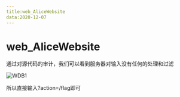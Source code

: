 ```yaml
---
title:web_AliceWebsite
data:2020-12-07
---
```


# web_AliceWebsite

通过对源代码的审计，我们可以看到服务器对输入没有任何的处理和过滤

![WDB1](https://github.com/xiaocheng10/xiaocheng10.github.io/blob/master/image/WDB1.jpg)

所以直接输入?action=/flag即可